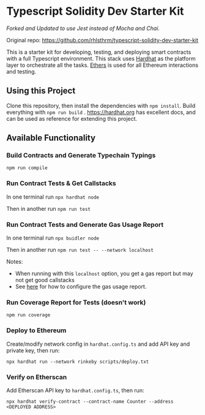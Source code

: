 # Typescript Solidity Dev Starter Kit

_Forked and Updated to use Jest instead of Mocha and Chai._

Original repo: https://github.com/rhlsthrm/typescript-solidity-dev-starter-kit

This is a starter kit for developing, testing, and deploying smart contracts with a full Typescript environment. This
stack uses [Hardhat](https://hardhat.org) as the platform layer to orchestrate all the
tasks. [Ethers](https://docs.ethers.io/ethers.js/html/index.html) is used for all Ethereum interactions and testing.

## Using this Project

Clone this repository, then install the dependencies with `npm install`. Build everything with `npm run build`
. https://hardhat.org has excellent docs, and can be used as reference for extending this project.

## Available Functionality

### Build Contracts and Generate Typechain Typings

`npm run compile`

### Run Contract Tests & Get Callstacks

In one terminal run `npx hardhat node`

Then in another run `npm run test`

### Run Contract Tests and Generate Gas Usage Report

In one terminal run `npx buidler node`

Then in another run `npm run test -- --network localhost`

Notes:

- When running with this `localhost` option, you get a gas report but may not get good callstacks
- See [here](https://github.com/cgewecke/eth-gas-reporter#installation-and-config) for how to configure the gas usage
  report.

### Run Coverage Report for Tests (doesn't work)

`npm run coverage`

### Deploy to Ethereum

Create/modify network config in `hardhat.config.ts` and add API key and private key, then run:

`npx hardhat run --network rinkeby scripts/deploy.txt`

### Verify on Etherscan

Add Etherscan API key to `hardhat.config.ts`, then run:

`npx hardhat verify-contract --contract-name Counter --address <DEPLOYED ADDRESS>`